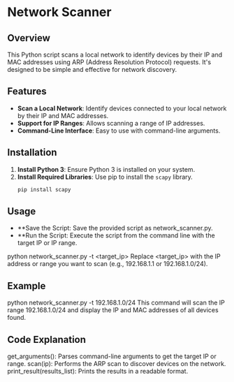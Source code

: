# Network Scanner

## Overview

This Python script scans a local network to identify devices by their IP and MAC addresses using ARP (Address Resolution Protocol) requests. It's designed to be simple and effective for network discovery.

## Features

- **Scan a Local Network**: Identify devices connected to your local network by their IP and MAC addresses.
- **Support for IP Ranges**: Allows scanning a range of IP addresses.
- **Command-Line Interface**: Easy to use with command-line arguments.

## Installation

1. **Install Python 3**: Ensure Python 3 is installed on your system.
2. **Install Required Libraries**: Use pip to install the `scapy` library.
   ```bash
   pip install scapy
## Usage

- **Save the Script: Save the provided script as network_scanner.py.
- **Run the Script: Execute the script from the command line with the target IP or IP range.

python network_scanner.py -t <target_ip>
Replace <target_ip> with the IP address or range you want to scan (e.g., 192.168.1.1 or 192.168.1.0/24).

## Example
python network_scanner.py -t 192.168.1.0/24
This command will scan the IP range 192.168.1.0/24 and display the IP and MAC addresses of all devices found.

## Code Explanation
get_arguments(): Parses command-line arguments to get the target IP or range.
scan(ip): Performs the ARP scan to discover devices on the network.
print_result(results_list): Prints the results in a readable format.
